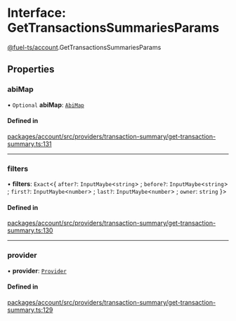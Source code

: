 # Interface: GetTransactionsSummariesParams

[@fuel-ts/account](/api/Account/index.md).GetTransactionsSummariesParams

## Properties

### abiMap

• `Optional` **abiMap**: [`AbiMap`](/api/Account/index.md#abimap)

#### Defined in

[packages/account/src/providers/transaction-summary/get-transaction-summary.ts:131](https://github.com/FuelLabs/fuels-ts/blob/719534a2/packages/account/src/providers/transaction-summary/get-transaction-summary.ts#L131)

___

### filters

• **filters**: `Exact`&lt;{ `after?`: `InputMaybe`&lt;`string`\> ; `before?`: `InputMaybe`&lt;`string`\> ; `first?`: `InputMaybe`&lt;`number`\> ; `last?`: `InputMaybe`&lt;`number`\> ; `owner`: `string`  }\>

#### Defined in

[packages/account/src/providers/transaction-summary/get-transaction-summary.ts:130](https://github.com/FuelLabs/fuels-ts/blob/719534a2/packages/account/src/providers/transaction-summary/get-transaction-summary.ts#L130)

___

### provider

• **provider**: [`Provider`](/api/Account/Provider.md)

#### Defined in

[packages/account/src/providers/transaction-summary/get-transaction-summary.ts:129](https://github.com/FuelLabs/fuels-ts/blob/719534a2/packages/account/src/providers/transaction-summary/get-transaction-summary.ts#L129)
